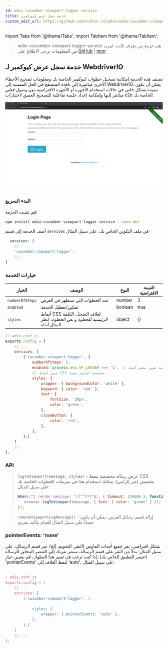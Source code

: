```yaml
---
id: wdio-cucumber-viewport-logger-service
title: خدمة سجل عرض كيوكمبر
custom_edit_url: https://github.com/viktor-silakov/wdio-cucumber-viewport-logger-service/edit/main/README.md
---
```


import Tabs from '@theme/Tabs';
import TabItem from '@theme/TabItem';

> wdio-cucumber-viewport-logger-service هي حزمة من طرف ثالث، لمزيد من المعلومات يرجى الاطلاع على [GitHub](https://github.com/viktor-silakov/wdio-cucumber-viewport-logger-service) | [npm](https://www.npmjs.com/package/wdio-cucumber-viewport-logger-service)
## خدمة سجل عرض كيوكمبر لـ WebdriverIO

تضيف هذه الخدمة إمكانية تسجيل خطوات كيوكمبر الخاصة بك ومعلومات تصحيح الأخطاء الأخرى مباشرة إلى نافذة المتصفح في
الحل المستند إلى WebdriverIO. يمكن أن تكون مفيدة بشكل خاص في حالات استخدام الأجهزة أو الأجهزة الافتراضية دون وصول
*فعلي* مباشر إليها وإمكانية إعداد جلسة تفاعلية للتصحيح العميق لاختبارات e2e الخاصة بك.

![demo](https://github.com/viktor-silakov/wdio-cucumber-viewport-logger-service/raw/main/img/demo.gif)

### البدء السريع

قم بتثبيت الحزمة:

```bash
npm install wdio-cucumber-viewport-logger-service --save-dev
```

أضف الخدمة إلى قسم `services` في ملف التكوين الخاص بك، على سبيل المثال:

```js
  services: [
    //...
    'cucumber-viewport-logger',
    //...
]
```

### خيارات الخدمة

| الخيار  | الوصف | النوع | القيمة الافتراضية |
| --- | --- | --- | --- |
| `numberOfSteps`  | عدد الخطوات التي ستظهر في العرض  | number |3 |
| `enabled`  | تمكين/تعطيل الخدمة | boolean |true |
| `styles`  | أنماط CSS لغلاف السجل، *الكلمة الرئيسية للخطوة* و *نص الخطوة*، انظر المثال أدناه  | object |{} |

```js
// wdio.conf.js
exports.config = {
    // ...
    services: [
        ['cucumber-viewport-logger', {
            numberOfSteps: 5,
            enabled: process.env.VP_LOGGER === '1', // سيتم تمكين الخدمة فقط عند تعيين متغير البيئة `VP_LOGGER` إلى `1`
            // تعيين أنماط CSS مخصصة لعناصر معينة
            styles: {
                wrapper: { backgroundColor: 'white' },
                keyword: { color: 'red' },
                text: {
                    fontSize: '30px',
                    color: 'green',
                },
                closeButton: {
                    color: 'red',
                },
            },
        },]
    ]
    // ...
};
```

### API

> `logToViewport(message, styles)` - عرض رسالة مخصصة بنمط CSS مخصص (غير إلزامي)، يمكنك استخدام هذا في تعريفات الخطوات الخاصة بك
على سبيل المثال:
>```js
>When(/^I render message: "([^"]*)"$/, { timeout: 120000 }, function (message) {
>    browser.logToViewport(message, { text: { color: 'green' } });
>});
>```


> `removeViewportLogMessage()` - إزالة قسم رسائل العرض، يمكن أن يكون مفيدًا على سبيل المثال للقيام بتأكيد بصري

### pointerEvents: 'none'

بشكل افتراضي، تمر جميع أحداث الماوس (النقر، التحويم، إلخ) عبر قسم الرسائل، على سبيل المثال: بدلاً من النقر على قسم الرسالة، ستمر نقرتك إلى العنصر المجاور للرسالة (عنصر التطبيق الخاص بك)، إذا كنت ترغب في تغيير هذا السلوك، قم بتعيين خيار 'pointerEvents' لنمط الغلاف إلى 'auto'، على سبيل المثال:
```js

/ wdio.conf.js
exports.config = {
    // ...
    services: [
        ['cucumber-viewport-logger', {
     
            styles: {
                wrapper: { pointerEvents: 'auto' },
            },
        },]
    ]
    // ...
};
```